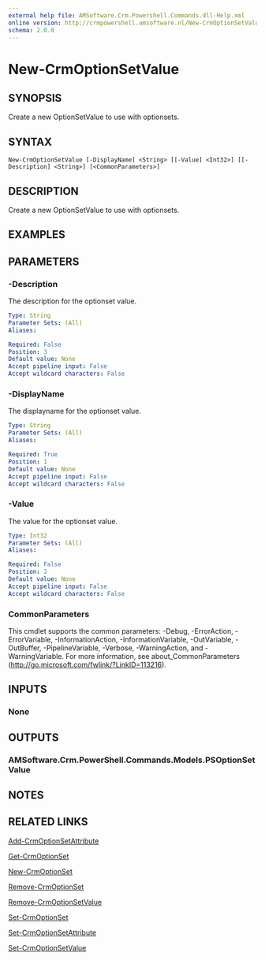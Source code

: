 ```yaml
---
external help file: AMSoftware.Crm.Powershell.Commands.dll-Help.xml
online version: http://crmpowershell.amsoftware.nl/New-CrmOptionSetValue.html
schema: 2.0.0
---
```


# New-CrmOptionSetValue

## SYNOPSIS
Create a new OptionSetValue to use with optionsets.

## SYNTAX

```
New-CrmOptionSetValue [-DisplayName] <String> [[-Value] <Int32>] [[-Description] <String>] [<CommonParameters>]
```

## DESCRIPTION
Create a new OptionSetValue to use with optionsets.

## EXAMPLES

## PARAMETERS

### -Description
The description for the optionset value.

```yaml
Type: String
Parameter Sets: (All)
Aliases: 

Required: False
Position: 3
Default value: None
Accept pipeline input: False
Accept wildcard characters: False
```

### -DisplayName
The displayname for the optionset value.

```yaml
Type: String
Parameter Sets: (All)
Aliases: 

Required: True
Position: 1
Default value: None
Accept pipeline input: False
Accept wildcard characters: False
```

### -Value
The value for the optionset value.

```yaml
Type: Int32
Parameter Sets: (All)
Aliases: 

Required: False
Position: 2
Default value: None
Accept pipeline input: False
Accept wildcard characters: False
```

### CommonParameters
This cmdlet supports the common parameters: -Debug, -ErrorAction, -ErrorVariable, -InformationAction, -InformationVariable, -OutVariable, -OutBuffer, -PipelineVariable, -Verbose, -WarningAction, and -WarningVariable. For more information, see about_CommonParameters (http://go.microsoft.com/fwlink/?LinkID=113216).

## INPUTS

### None

## OUTPUTS

### AMSoftware.Crm.PowerShell.Commands.Models.PSOptionSetValue

## NOTES

## RELATED LINKS

[Add-CrmOptionSetAttribute](Add-CrmOptionSetAttribute.md)

[Get-CrmOptionSet](Get-CrmOptionSet.md)

[New-CrmOptionSet](New-CrmOptionSet.md)

[Remove-CrmOptionSet](Remove-CrmOptionSet.md)

[Remove-CrmOptionSetValue](Remove-CrmOptionSetValue.md)

[Set-CrmOptionSet](Set-CrmOptionSet.md)

[Set-CrmOptionSetAttribute](Set-CrmOptionSetAttribute.md)

[Set-CrmOptionSetValue](Set-CrmOptionSetValue.md)
